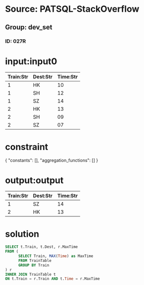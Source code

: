 # Source: PATSQL-StackOverflow
## Group: dev_set
### ID: 027R

# input:input0

| Train:Str | Dest:Str | Time:Str |
|---|---|---|
| 1 | HK | 10 |
| 1 | SH | 12 |
| 1 | SZ | 14 |
| 2 | HK | 13 |
| 2 | SH | 09 |
| 2 | SZ | 07 |

# constraint

{
  "constants": [],
  "aggregation_functions": []
}

# output:output

| Train:Str | Dest:Str | Time:Str |
|---|---|---|
| 1 | SZ | 14 |
| 2 | HK | 13 |

# solution

```sql
SELECT t.Train, t.Dest, r.MaxTime
FROM (
      SELECT Train, MAX(Time) as MaxTime
      FROM TrainTable
      GROUP BY Train
) r
INNER JOIN TrainTable t
ON t.Train = r.Train AND t.Time = r.MaxTime
```
